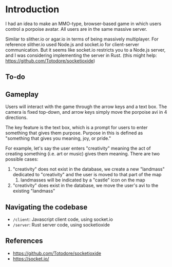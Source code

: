 # Introduction

I had an idea to make an MMO-type, browser-based game in which users control a porpoise avatar. All users are in the same massive server.

Similar to slither.io or agar.io in terms of being massively multiplayer. For reference slither.io used Node.js and socket.io for client-server communication. But it seems like socket.io restricts you to a Node.js server, and I was considering implementing the server in Rust. (this might help: https://github.com/Totodore/socketioxide)

## To-do


## Gameplay

Users will interact with the game through the arrow keys and a text box. The camera is fixed top-down, and arrow keys simply move the porpoise avi in 4 directions.

The key feature is the text box, which is a prompt for users to enter something that gives them purpose. Purpose in this is defined as "something that gives you meaning, joy, or pride."

For example, let's say the user enters "creativity" meaning the act of creating something (i.e. art or music) gives them meaning. There are two possible cases:
1. "creativity" does not exist in the database, we create a new "landmass" dedicated to "creativity" and the user is moved to that part of the map
   1. landmasses will be indicated by a "castle" icon on the map
2. "creativity" does exist in the database, we move the user's avi to the existing "landmass"

## Navigating the codebase

- `/client`: Javascript client code, using socket.io
- `/server`: Rust server code, using socketioxide

## References
- https://github.com/Totodore/socketioxide
- https://socket.io/
